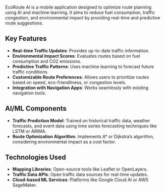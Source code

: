 EcoRoute AI is a mobile application designed to optimize route planning using AI and machine learning. It aims to reduce fuel consumption, traffic congestion, and environmental impact by providing real-time and predictive route suggestions.

## Key Features

- **Real-time Traffic Updates**: Provides up-to-date traffic information.
- **Environmental Impact Scores**: Evaluates routes based on fuel consumption and CO2 emissions.
- **Predictive Traffic Patterns**: Uses machine learning to forecast future traffic conditions.
- **Customizable Route Preferences**: Allows users to prioritize routes based on speed, eco-friendliness, or congestion levels.
- **Integration with Navigation Apps**: Works seamlessly with existing navigation tools.

## AI/ML Components
- **Traffic Prediction Model**: Trained on historical traffic data, weather forecasts, and event data using time series forecasting techniques like LSTM or ARIMA.
- **Route Optimization Algorithm**: Implements A* or Dijkstra’s algorithm, considering environmental impact as a cost factor.

## Technologies Used
- **Mapping Libraries**: Open-source tools like Leaflet or OpenLayers.
- **Traffic Data APIs**: Open traffic data sources for real-time updates.
- **Cloud-based ML Services**: Platforms like Google Cloud AI or AWS SageMaker.
